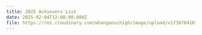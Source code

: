 ```yaml
---
title: 2025 Achievers List
date: 2025-02-04T12:08:00.000Z
file: https://res.cloudinary.com/whanganuihigh/image/upload/v1738704167/Achievers/2025_ACHIEVERS_LIST.pdf
---
```

